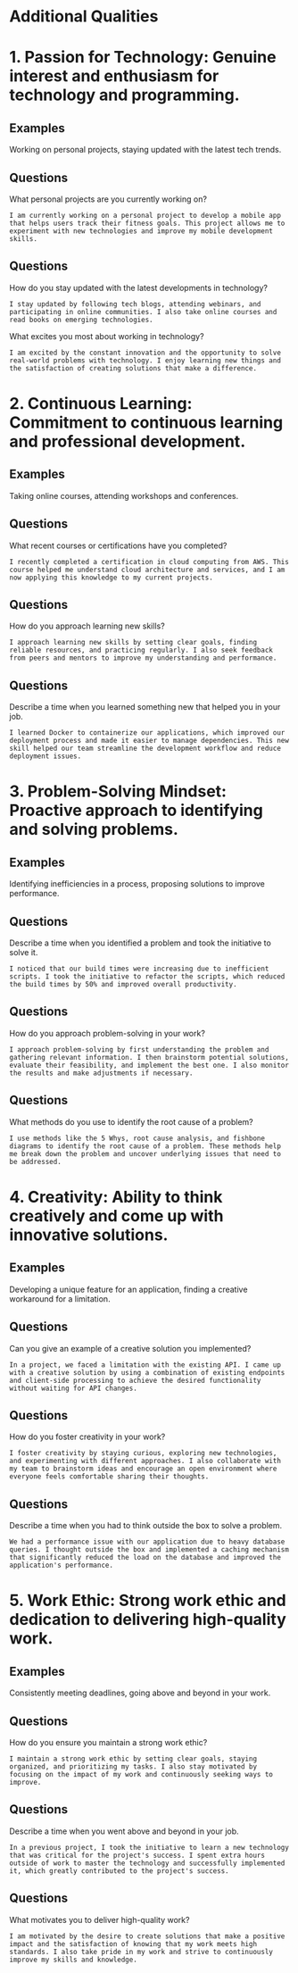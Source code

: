 # Additional Qualities

# 1. Passion for Technology: Genuine interest and enthusiasm for technology and programming.

## Examples

Working on personal projects, staying updated with the latest tech trends.

## Questions

What personal projects are you currently working on?

    I am currently working on a personal project to develop a mobile app that helps users track their fitness goals. This project allows me to experiment with new technologies and improve my mobile development skills.

## Questions

How do you stay updated with the latest developments in technology?

    I stay updated by following tech blogs, attending webinars, and participating in online communities. I also take online courses and read books on emerging technologies.

What excites you most about working in technology?

    I am excited by the constant innovation and the opportunity to solve real-world problems with technology. I enjoy learning new things and the satisfaction of creating solutions that make a difference.

# 2. Continuous Learning: Commitment to continuous learning and professional development.

## Examples

Taking online courses, attending workshops and conferences.

## Questions

What recent courses or certifications have you completed?

    I recently completed a certification in cloud computing from AWS. This course helped me understand cloud architecture and services, and I am now applying this knowledge to my current projects.

## Questions

How do you approach learning new skills?

    I approach learning new skills by setting clear goals, finding reliable resources, and practicing regularly. I also seek feedback from peers and mentors to improve my understanding and performance.

## Questions

Describe a time when you learned something new that helped you in your job.

    I learned Docker to containerize our applications, which improved our deployment process and made it easier to manage dependencies. This new skill helped our team streamline the development workflow and reduce deployment issues.

# 3. Problem-Solving Mindset: Proactive approach to identifying and solving problems.

## Examples

Identifying inefficiencies in a process, proposing solutions to improve performance.

## Questions

Describe a time when you identified a problem and took the initiative to solve it.

    I noticed that our build times were increasing due to inefficient scripts. I took the initiative to refactor the scripts, which reduced the build times by 50% and improved overall productivity.

## Questions

How do you approach problem-solving in your work?

    I approach problem-solving by first understanding the problem and gathering relevant information. I then brainstorm potential solutions, evaluate their feasibility, and implement the best one. I also monitor the results and make adjustments if necessary.

## Questions

What methods do you use to identify the root cause of a problem?

    I use methods like the 5 Whys, root cause analysis, and fishbone diagrams to identify the root cause of a problem. These methods help me break down the problem and uncover underlying issues that need to be addressed.

# 4. Creativity: Ability to think creatively and come up with innovative solutions.

## Examples

Developing a unique feature for an application, finding a creative workaround for a limitation.

## Questions

Can you give an example of a creative solution you implemented?

    In a project, we faced a limitation with the existing API. I came up with a creative solution by using a combination of existing endpoints and client-side processing to achieve the desired functionality without waiting for API changes.

## Questions

How do you foster creativity in your work?

    I foster creativity by staying curious, exploring new technologies, and experimenting with different approaches. I also collaborate with my team to brainstorm ideas and encourage an open environment where everyone feels comfortable sharing their thoughts.

## Questions

Describe a time when you had to think outside the box to solve a problem.

    We had a performance issue with our application due to heavy database queries. I thought outside the box and implemented a caching mechanism that significantly reduced the load on the database and improved the application's performance.

# 5. Work Ethic: Strong work ethic and dedication to delivering high-quality work.

## Examples

Consistently meeting deadlines, going above and beyond in your work.

## Questions

How do you ensure you maintain a strong work ethic?

    I maintain a strong work ethic by setting clear goals, staying organized, and prioritizing my tasks. I also stay motivated by focusing on the impact of my work and continuously seeking ways to improve.

## Questions

Describe a time when you went above and beyond in your job.

    In a previous project, I took the initiative to learn a new technology that was critical for the project's success. I spent extra hours outside of work to master the technology and successfully implemented it, which greatly contributed to the project's success.

## Questions

What motivates you to deliver high-quality work?

    I am motivated by the desire to create solutions that make a positive impact and the satisfaction of knowing that my work meets high standards. I also take pride in my work and strive to continuously improve my skills and knowledge.
